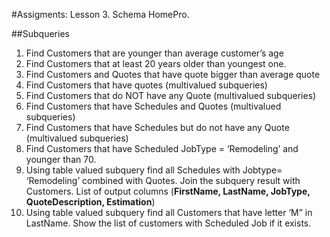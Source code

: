 #Assigments: Lesson 3. Schema HomePro.

##Subqueries

1. Find Customers that are younger than average customer’s age 
2. Find Customers that at least 20 years older than youngest one. 
3. Find Customers and Quotes that have quote bigger than average quote 
4. Find Customers that have quotes (multivalued subqueries) 
5. Find Customers that do NOT have any Quote (multivalued subqueries) 
6. Find Customers that have Schedules and Quotes (multivalued subqueries) 
7. Find Customers that have Schedules but do not have any Quote (multivalued subqueries) 
8. Find Customers that have Scheduled JobType = ‘Remodeling’ and younger than 70. 
9. Using table valued subquery find all Schedules with Jobtype= ‘Remodeling’ combined with 
Quotes. Join the subquery result with Customers. 
List of output columns (<b>FirstName, LastName, JobType, QuoteDescription, Estimation</b>)
10. Using table valued subquery find all Customers that have letter ‘M” in LastName. Show the list of 
customers with Scheduled Job if it exists. 